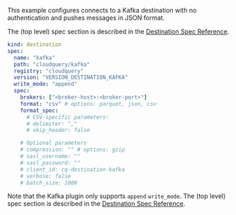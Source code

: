 This example configures connects to a Kafka destination with no authentication and pushes messages in JSON format.

The (top level) spec section is described in the [Destination Spec Reference](/docs/reference/destination-spec).

```yaml copy
kind: destination
spec:
  name: "kafka"
  path: "cloudquery/kafka"
  registry: "cloudquery"
  version: "VERSION_DESTINATION_KAFKA"
  write_mode: "append"
  spec:
    brokers: ["<broker-host>:<broker-port>"]
    format: "csv" # options: parquet, json, csv
    format_spec:
      # CSV-specific parameters:
      # delimiter: ","
      # skip_header: false

    # Optional parameters
    # compression: "" # options: gzip
    # sasl_username: ""
    # sasl_password: ""
    # client_id: cq-destination-kafka
    # verbose: false
    # batch_size: 1000
```

Note that the Kafka plugin only supports `append` `write_mode`. The (top level) spec section is described in the [Destination Spec Reference](/docs/reference/destination-spec).
